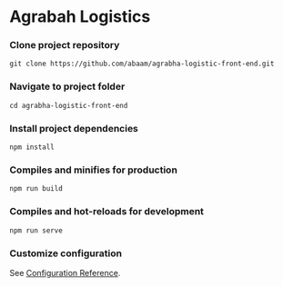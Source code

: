 # Agrabah Logistics

### Clone project repository
```
git clone https://github.com/abaam/agrabha-logistic-front-end.git
```

### Navigate to project folder
```
cd agrabha-logistic-front-end
```

### Install project dependencies
```
npm install
```

### Compiles and minifies for production
```
npm run build
```

### Compiles and hot-reloads for development
```
npm run serve
```

### Customize configuration
See [Configuration Reference](https://cli.vuejs.org/config/).
